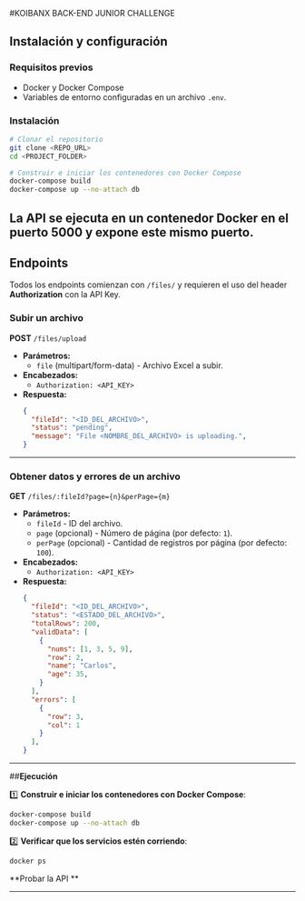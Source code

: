 #KOIBANX BACK-END JUNIOR CHALLENGE

##  **Instalación y configuración**

### **Requisitos previos**

- Docker y Docker Compose
- Variables de entorno configuradas en un archivo `.env`.

###  **Instalación**

```sh
# Clonar el repositorio
git clone <REPO_URL>
cd <PROJECT_FOLDER>

# Construir e iniciar los contenedores con Docker Compose
docker-compose build
docker-compose up --no-attach db
```
La API se ejecuta en un contenedor Docker en el puerto **5000** y expone este mismo puerto.
---

##  **Endpoints**

Todos los endpoints comienzan con `/files/` y requieren el uso del header **Authorization** con la API Key.

### **Subir un archivo**

**POST** `/files/upload`
- **Parámetros:**
  - `file` (multipart/form-data) - Archivo Excel a subir.
- **Encabezados:**
  - `Authorization: <API_KEY>`
- **Respuesta:**
  ```json
  {
    "fileId": "<ID_DEL_ARCHIVO>",
    "status": "pending",
    "message": "File <NOMBRE_DEL_ARCHIVO> is uploading.",
  }
  ```

---
### **Obtener datos y errores de un archivo**

**GET** `/files/:fileId?page={n}&perPage={m}`

- **Parámetros:**
  - `fileId` - ID del archivo.
  - `page` (opcional) - Número de página (por defecto: `1`).
  - `perPage` (opcional) - Cantidad de registros por página (por defecto: `100`).
- **Encabezados:**
  - `Authorization: <API_KEY>`
- **Respuesta:**
  ```json
  {
    "fileId": "<ID_DEL_ARCHIVO>",
    "status": "<ESTADO_DEL_ARCHIVO>",
    "totalRows": 200,
    "validData": [
      {
        "nums": [1, 3, 5, 9],
        "row": 2,
        "name": "Carlos",
        "age": 35, 
      }
    ],
    "errors": [
      { 
        "row": 3,
        "col": 1
      }
    ],
  }
  ```


---

##**Ejecución**

1️⃣ **Construir e iniciar los contenedores con Docker Compose**:

```sh
docker-compose build
docker-compose up --no-attach db
```

2️⃣ **Verificar que los servicios estén corriendo**:

```sh
docker ps
```

**Probar la API **

---


